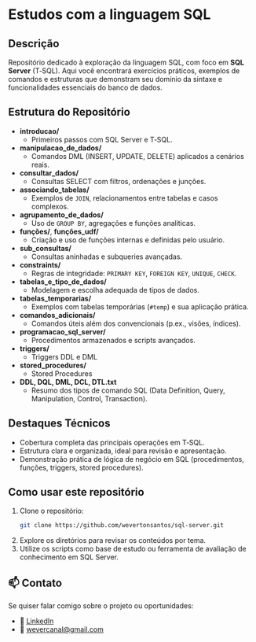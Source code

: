 # Estudos com a linguagem SQL

## Descrição
Repositório dedicado à exploração da linguagem SQL, com foco em **SQL Server** (T‑SQL). Aqui você encontrará exercícios práticos, exemplos de comandos e estruturas que demonstram seu domínio da sintaxe e funcionalidades essenciais do banco de dados.

## Estrutura do Repositório
- **introducao/**
  - Primeiros passos com SQL Server e T‑SQL.
- **manipulacao_de_dados/**
  - Comandos DML (INSERT, UPDATE, DELETE) aplicados a cenários reais.
- **consultar_dados/**
  - Consultas SELECT com filtros, ordenações e junções.
- **associando_tabelas/**
  - Exemplos de `JOIN`, relacionamentos entre tabelas e casos complexos.
- **agrupamento_de_dados/**
  - Uso de `GROUP BY`, agregações e funções analíticas.
- **funções/**, **funções_udf/**
  - Criação e uso de funções internas e definidas pelo usuário.
- **sub_consultas/**
  - Consultas aninhadas e subqueries avançadas.
- **constraints/**
  - Regras de integridade: `PRIMARY KEY`, `FOREIGN KEY`, `UNIQUE`, `CHECK`.
- **tabelas_e_tipo_de_dados/**
  - Modelagem e escolha adequada de tipos de dados.
- **tabelas_temporarias/**
  - Exemplos com tabelas temporárias (`#temp`) e sua aplicação prática.
- **comandos_adicionais/**
  - Comandos úteis além dos convencionais (p.ex., visões, índices).
- **programacao_sql_server/**
  - Procedimentos armazenados e scripts avançados.
- **triggers/**
  - Triggers DDL e DML
- **stored_procedures/**
  - Stored Procedures
- **DDL, DQL, DML, DCL, DTL.txt**
  - Resumo dos tipos de comando SQL (Data Definition, Query, Manipulation, Control, Transaction).

## Destaques Técnicos
- Cobertura completa das principais operações em T‑SQL.
- Estrutura clara e organizada, ideal para revisão e apresentação.
- Demonstração prática de lógica de negócio em SQL (procedimentos, funções, triggers, stored procedures).

## Como usar este repositório
1. Clone o repositório:
   ```bash
   git clone https://github.com/wevertonsantos/sql-server.git
   ```
2. Explore os diretórios para revisar os conteúdos por tema.
3. Utilize os scripts como base de estudo ou ferramenta de avaliação de conhecimento em SQL Server.

## 📫 Contato
Se quiser falar comigo sobre o projeto ou oportunidades:
- 💼 [LinkedIn](https://linkedin.com/in/wevertonsantoss)
- 📧 wevercanal@gmail.com
